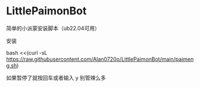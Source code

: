 # LittlePaimonBot

简单的小派蒙安装脚本（ub22.04可用）

安装

bash <<(curl -sL https://raw.githubusercontent.com/Alan0720o/LittlePaimonBot/main/paimeng.sh)


如果暂停了就按回车或者输入 y 别管辣么多
